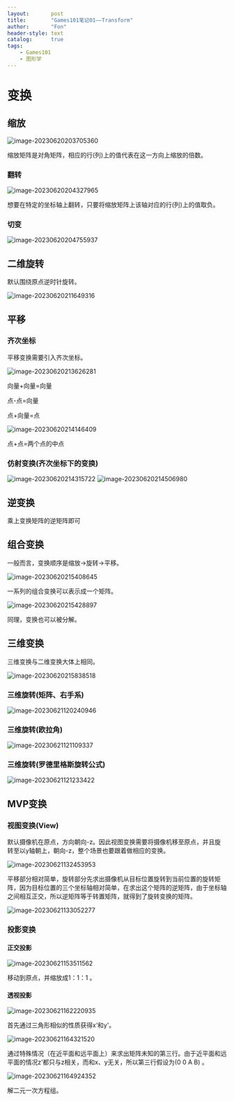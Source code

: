 ```yaml
---
layout:       post
title:        "Games101笔记01——Transform"
author:       "Fon"
header-style: text
catalog:      true
tags:
    - Games101
    - 图形学
---
```




# 变换

## 缩放

<img src="https://raw.githubusercontent.com/achmli/achmli.github.io/master/img/Games101/01/image-20230620203705360.png" alt="image-20230620203705360"  />

缩放矩阵是对角矩阵，相应的行(列)上的值代表在这一方向上缩放的倍数。

### 翻转

<img src="https://raw.githubusercontent.com/achmli/achmli.github.io/master/img/Games101/01/image-20230620204327965.png" alt="image-20230620204327965"  />

想要在特定的坐标轴上翻转，只要将缩放矩阵上该轴对应的行(列)上的值取负。

### 切变

<img src="https://raw.githubusercontent.com/achmli/achmli.github.io/master/img/Games101/01/image-20230620204755937.png" alt="image-20230620204755937"  />

## 二维旋转

默认围绕原点逆时针旋转。

<img src="https://raw.githubusercontent.com/achmli/achmli.github.io/master/img/Games101/01/image-20230620211649316.png" alt="image-20230620211649316"  />

## 平移

### 齐次坐标

平移变换需要引入齐次坐标。

<img src="https://raw.githubusercontent.com/achmli/achmli.github.io/master/img/Games101/01/image-20230620213626281.png" alt="image-20230620213626281"  />

向量+向量=向量

点-点=向量

点+向量=点

<img src="https://raw.githubusercontent.com/achmli/achmli.github.io/master/img/Games101/01/image-20230620214146409.png" alt="image-20230620214146409"  />

点+点=两个点的中点

### 仿射变换(齐次坐标下的变换)

<img src="https://raw.githubusercontent.com/achmli/achmli.github.io/master/img/Games101/01/image-20230620214315722.png" alt="image-20230620214315722"  />

<img src="https://raw.githubusercontent.com/achmli/achmli.github.io/master/img/Games101/01/image-20230620214506980.png" alt="image-20230620214506980"  />

## 逆变换

乘上变换矩阵的逆矩阵即可

## 组合变换

一般而言，变换顺序是缩放->旋转->平移。

<img src="https://raw.githubusercontent.com/achmli/achmli.github.io/master/img/Games101/01/image-20230620215408645.png" alt="image-20230620215408645"  />

一系列的组合变换可以表示成一个矩阵。

<img src="https://raw.githubusercontent.com/achmli/achmli.github.io/master/img/Games101/01/image-20230620215428897.png" alt="image-20230620215428897"  />

同理，变换也可以被分解。

## 三维变换

三维变换与二维变换大体上相同。

<img src="https://raw.githubusercontent.com/achmli/achmli.github.io/master/img/Games101/01/image-20230620215838518.png" alt="image-20230620215838518"  />

### 三维旋转(矩阵、右手系)

<img src="https://raw.githubusercontent.com/achmli/achmli.github.io/master/img/Games101/01/image-20230621120240946.png" alt="image-20230621120240946"  />

### 三维旋转(欧拉角)

<img src="https://raw.githubusercontent.com/achmli/achmli.github.io/master/img/Games101/01/image-20230621121109337.png" alt="image-20230621121109337"  />

### 三维旋转(罗德里格斯旋转公式)

<img src="https://raw.githubusercontent.com/achmli/achmli.github.io/master/img/Games101/01/image-20230621121233422.png" alt="image-20230621121233422"  />

## MVP变换

### 视图变换(View)

默认摄像机在原点，方向朝向-z。因此视图变换需要将摄像机移至原点，并且旋转至以y轴朝上，朝向-z，整个场景也要跟着做相应的变换。

<img src="https://raw.githubusercontent.com/achmli/achmli.github.io/master/img/Games101/01/image-20230621132453953.png" alt="image-20230621132453953"  />

平移部分相对简单，旋转部分先求出摄像机从目标位置旋转到当前位置的旋转矩阵，因为目标位置的三个坐标轴相对简单，在求出这个矩阵的逆矩阵，由于坐标轴之间相互正交，所以逆矩阵等于转置矩阵，就得到了旋转变换的矩阵。

<img src="https://raw.githubusercontent.com/achmli/achmli.github.io/master/img/Games101/01/image-20230621133052277.png" alt="image-20230621133052277"  />

### 投影变换

#### 正交投影

<img src="https://raw.githubusercontent.com/achmli/achmli.github.io/master/img/Games101/01/image-20230621153511562.png" alt="image-20230621153511562"  />

移动到原点，并缩放成1：1：1 。

#### 透视投影

<img src="https://raw.githubusercontent.com/achmli/achmli.github.io/master/img/Games101/01/image-20230621162220935.png" alt="image-20230621162220935"  />

首先通过三角形相似的性质获得x‘和y'。

<img src="https://raw.githubusercontent.com/achmli/achmli.github.io/master/img/Games101/01/image-20230621164321520.png" alt="image-20230621164321520"  />

通过特殊情况（在近平面和远平面上）来求出矩阵未知的第三行。由于近平面和远平面的情况z’都只与z相关，而和x、y无关，所以第三行假设为(0 0 A B) 。

<img src="https://raw.githubusercontent.com/achmli/achmli.github.io/master/img/Games101/01/image-20230621164924352.png" alt="image-20230621164924352"  />

解二元一次方程组。